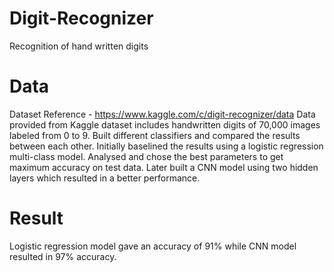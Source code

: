 # Digit-Recognizer
Recognition of hand written digits

# Data
Dataset Reference - https://www.kaggle.com/c/digit-recognizer/data
Data provided from Kaggle dataset includes handwritten digits of 70,000 images labeled from 0 to 9. Built different classifiers and compared the results between each other. Initially baselined the results using a logistic regression multi-class model. Analysed and chose the best parameters to get maximum accuracy on test data. Later built a CNN model using two hidden layers which resulted in a better performance. 

# Result
Logistic regression model gave an accuracy of 91% while CNN model resulted in 97% accuracy.
